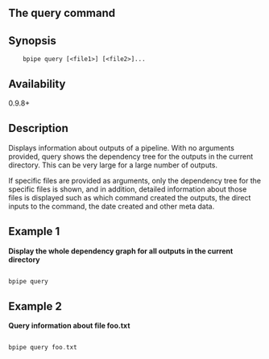 ## The query command

## Synopsis

    
    
        bpipe query [<file1>] [<file2>]...
    

## Availability

0.9.8+

## Description

Displays information about outputs of a pipeline. With no arguments provided, query shows the dependency tree for the outputs in the current directory. This can be very large for a large number of outputs.

If specific files are provided as arguments, only the dependency tree for the specific files is shown, and in addition, detailed information about those files is displayed such as which command created the outputs, the direct inputs to the command, the date created and other meta data.

## Example 1

**Display the whole dependency graph for all outputs in the current directory**
```groovy 

bpipe query
```

## Example 2

**Query information about file foo.txt**
```groovy 

bpipe query foo.txt
```

